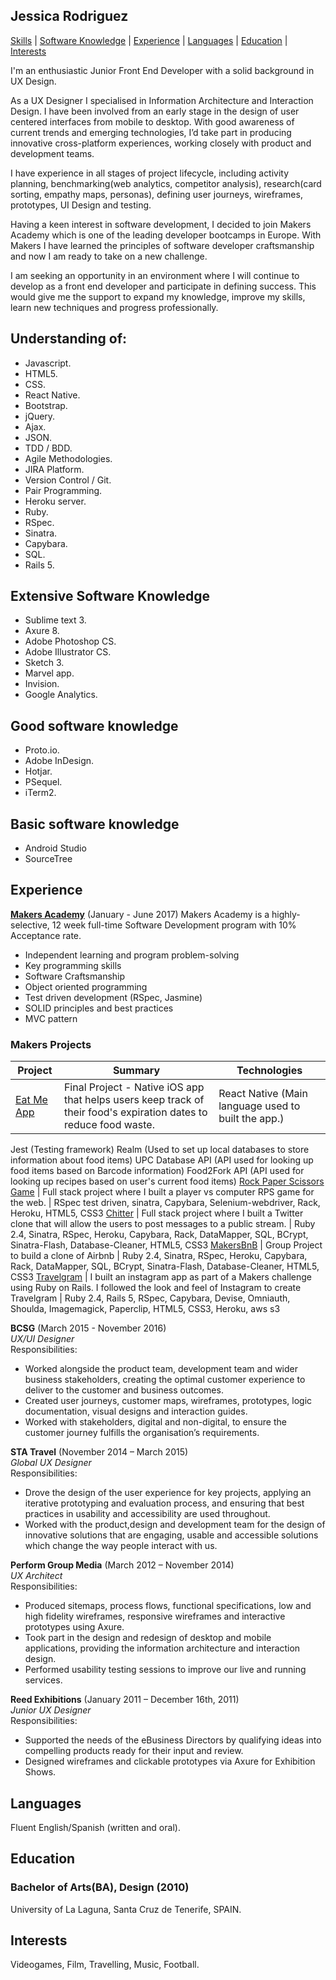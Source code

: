 ## Jessica Rodriguez

[Skills](#understanding-of) | [Software Knowledge](#extensive-software-knowledge) | [Experience](#experience) | [Languages](#languages) | [Education](#education) | [Interests](#interests)  
  
I'm an enthusiastic Junior Front End Developer with a solid background in UX Design. 
 
As a UX Designer I specialised in Information Architecture and Interaction Design. I have been involved from an early stage in the design of user centered interfaces from mobile to desktop. With good awareness of current trends and emerging technologies, I’d take part in producing innovative cross-platform experiences, working closely with product and development teams.
 
I have experience in all stages of project lifecycle, including activity planning, benchmarking(web analytics, competitor analysis), research(card sorting, empathy maps, personas), defining user journeys, wireframes, prototypes, UI Design and testing.
 
Having a keen interest in software development, I decided to join Makers Academy which is one of the leading developer bootcamps in Europe. With Makers I have learned the principles of software developer craftsmanship and now I am ready to take on a new challenge. 
 
I am seeking an opportunity in an environment where I will continue to develop as a front end developer and participate in defining success. This would give me the support to expand my knowledge, improve my skills, learn new techniques and progress professionally. 

## Understanding of:

* Javascript.  
* HTML5.  
* CSS.  
* React Native.
* Bootstrap.
* jQuery.
* Ajax.
* JSON.
* TDD / BDD.
* Agile Methodologies.
* JIRA Platform.
* Version Control / Git.
* Pair Programming.
* Heroku server.
* Ruby.
* RSpec.
* Sinatra.
* Capybara.
* SQL.
* Rails 5.

## Extensive Software Knowledge
  
 * Sublime text 3.
 * Axure 8.
 * Adobe Photoshop CS.
 * Adobe Illustrator CS.
 * Sketch 3.
 * Marvel app.
 * Invision.
 * Google Analytics.
  
## Good software knowledge
  
 * Proto.io.
 * Adobe InDesign.
 * Hotjar.
 * PSequel.
 * iTerm2.

## Basic software knowledge

 * Android Studio
 * SourceTree

## Experience  

**[Makers Academy]** (January - June 2017)
Makers Academy is a highly-selective, 12 week full-time Software Development program with 10% Acceptance rate.

* Independent learning and program problem-solving
* Key programming skills 
* Software Craftsmanship
* Object oriented programming
* Test driven development (RSpec, Jasmine)
* SOLID principles and best practices
* MVC pattern

### Makers Projects

Project | Summary | Technologies
------- | ------- | ------------
[Eat Me App](https://github.com/Simba14/EatMe) | Final Project - Native iOS app that helps users keep track of their food's expiration dates to reduce food waste. | React Native (Main language used to built the app.) 
Jest (Testing framework) 
Realm (Used to set up local databases to store information about food items) 
UPC Database API (API used for looking up food items based on Barcode information) 
Food2Fork API (API used for looking up recipes based on user's current food items)
[Rock Paper Scissors Game](https://github.com/j-rods/rps-challenge) | Full stack project where I built a player vs computer RPS game for the web. | RSpec test driven, sinatra, Capybara, Selenium-webdriver, Rack, Heroku, HTML5, CSS3
[Chitter](https://github.com/j-rods/chitter-challenge) | Full stack project where I built a Twitter clone that will allow the users to post messages to a public stream. | Ruby 2.4, Sinatra, RSpec, Heroku, Capybara, Rack, DataMapper, SQL, BCrypt, Sinatra-Flash, Database-Cleaner, HTML5, CSS3
[MakersBnB](https://github.com/jackbittiner/Makersbnb) | Group Project to build a clone of Airbnb | Ruby 2.4, Sinatra, RSpec, Heroku, Capybara, Rack, DataMapper, SQL, BCrypt, Sinatra-Flash, Database-Cleaner, HTML5, CSS3
[Travelgram](https://github.com/j-rods/instagram-challenge) | I built an instagram app as part of a Makers challenge using Ruby on Rails. I followed the look and feel of Instagram to create Travelgram  | Ruby 2.4, Rails 5, RSpec, Capybara, Devise, Omniauth, Shoulda, Imagemagick, Paperclip, HTML5, CSS3, Heroku, aws s3

**BCSG** (March 2015 - November 2016)  
*UX/UI Designer*  
Responsibilities:  
* Worked alongside the product team, development team and wider business stakeholders, creating the optimal customer experience to deliver to the customer and business outcomes.
* Created user journeys, customer maps, wireframes, prototypes, logic documentation, visual designs and interaction guides.
* Worked with stakeholders, digital and non-digital, to ensure the customer journey fulfills the organisation’s requirements.  

**STA Travel** (November 2014 – March 2015)  
*Global UX Designer*  
Responsibilities:  
* Drove the design of the user experience for key projects, applying an iterative prototyping and evaluation process, and ensuring that best practices in usability and accessibility are used throughout.
* Worked with the product,design and development team for the design of innovative solutions that are engaging, usable and accessible solutions which change the way people interact with us. 

**Perform Group Media** (March 2012 – November  2014)  
*UX Architect*  
Responsibilities:  
* Produced sitemaps, process flows, functional specifications, low and high fidelity wireframes, responsive wireframes and interactive prototypes using Axure.
* Took part in the design and redesign of desktop and mobile applications, providing the information architecture and interaction design. 
* Performed usability testing sessions to improve our live and running services.

**Reed Exhibitions** (January 2011 – December 16th, 2011)  
*Junior UX Designer*  
Responsibilities:  
* Supported the needs of the eBusiness Directors by qualifying ideas into compelling products ready for their input and review.
* Designed wireframes and clickable prototypes via Axure for Exhibition Shows.
  
## Languages
Fluent English/Spanish (written and oral).

## Education
  
### Bachelor of Arts(BA), Design (2010)
University of La Laguna, Santa Cruz de Tenerife, SPAIN.

[Makers Academy]:http://www.makersacademy.com

## Interests
Videogames, Film, Travelling, Music, Football.  
